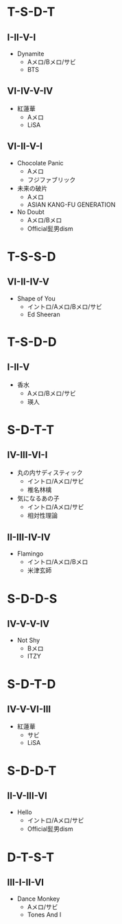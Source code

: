 # T-S-D-T
## I-II-V-I
- Dynamite
  - Aメロ/Bメロ/サビ
  - BTS

## VI-IV-V-IV
- 紅蓮華
  - Aメロ
  - LiSA

## VI-II-V-I
- Chocolate Panic
  - Aメロ
  - フジファブリック
- 未来の破片
  - Aメロ
  - ASIAN KANG-FU GENERATION
- No Doubt
  - Aメロ/Bメロ
  - Official髭男dism

# T-S-S-D
## VI-II-IV-V
- Shape of You
  - イントロ/Aメロ/Bメロ/サビ
  - Ed Sheeran

# T-S-D-D
## I-II-V
- 香水
  - Aメロ/Bメロ/サビ
  - 瑛人

# S-D-T-T
## IV-III-VI-I
- 丸の内サディスティック
  - イントロ/Aメロ/サビ
  - 椎名林檎
- 気になるあの子
  - イントロ/Aメロ/サビ
  - 相対性理論

## II-III-IV-IV
- Flamingo
  - イントロ/Aメロ/Bメロ
  - 米津玄師

# S-D-D-S
## IV-V-V-IV
- Not Shy
  - Bメロ
  - ITZY

# S-D-T-D
## IV-V-VI-III
- 紅蓮華
  - サビ
  - LiSA

# S-D-D-T
## II-V-III-VI
- Hello
  - イントロ/Aメロ/サビ
  - Official髭男dism


# D-T-S-T
## III-I-II-VI
- Dance Monkey
  - Aメロ/サビ
  - Tones And I